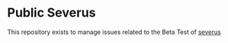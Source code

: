 # Public Severus

This repository exists to manage issues related to the Beta Test of [severus](https://getseverus.com/)
